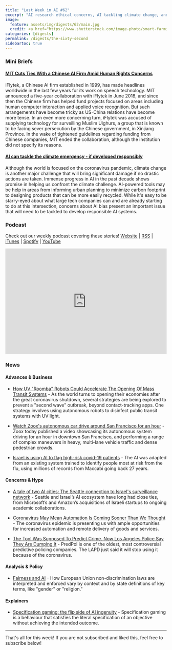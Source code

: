 ```yaml
---
title: "Last Week in AI #62"
excerpt: "AI research ethical concerns, AI tackling climate change, and more!"
image:
  feature: assets/img/digests/62/main.jpg
  credit: <a href="https://www.shutterstock.com/image-photo/smart-farming-iot-futuristic-agriculture-concept-1129777829"> William Potter / Shutterstock </a>
categories: [digests]
permalink: /digests/the-sixty-second
sidebartoc: true
---
```


### Mini Briefs

#### [MIT Cuts Ties With a Chinese AI Firm Amid Human Rights Concerns](https://www.wired.com/story/mit-cuts-ties-chinese-ai-firm-human-rights/)

iFlytek, a Chinese AI firm established in 1999, has made headlines worldwide in the last few years for its work on speech technology. MIT announced a five-year collaboration with iFlytek in June 2018, and since then the Chinese firm has helped fund projects focused on areas including human computer interaction and applied voice recognition. But such arrangements have become tricky as US-China relations have become more tense. In an even more concerning turn, iFlytek was accused of supplying technology for surveilling Muslim Uighurs, a group that is known to be facing sever persecution by the Chinese government, in Xinjiang Province. In the wake of tightened guidelines regarding funding from Chinese companies, MIT ended the collaboration, although the institution did not specify its reasons. 


#### [AI can tackle the climate emergency - if developed responsibly](https://theconversation.com/ai-can-tackle-the-climate-emergency-if-developed-responsibly-132908)

Although the world is focused on the coronavirus pandemic, climate change is another major challenge that will bring significant damage if no drastic actions are taken. Immense progress in AI in the past decade shows promise in helping us confront the climate challenge. AI-powered tools may be help in areas from informing urban planning to minimize carbon footprint to designing products that can be more easily recycled. While it's easy to be starry-eyed about what large tech companies can and are already starting to do at this intersection, concerns about AI bias present an important issue that will need to be tackled to develop responsible AI systems.


### Podcast

Check out our weekly podcast covering these stories!
[Website](https://aitalk.podbean.com) \|
[RSS](https://feed.podbean.com/aitalk/feed.xml) \|
[iTunes](https://podcasts.apple.com/us/podcast/lets-talk-ai/id1502782720) \|
[Spotify](https://open.spotify.com/show/17HiNdxcoKJLLNibIAyUch) \|
[YouTube](https://www.youtube.com/channel/UCKARTq-t5SPMzwtft8FWwnA)
<iframe title="Let's Talk AI" id="multi_iframe" class="podcast_embed"
 src="https://www.podbean.com/media/player/multi?playlist=http%3A%2F%2Fplaylist.podbean.com%2F7703921%2Fplaylist_multi.xml&vjs=1&kdsowie31j4k1jlf913=4975ccdd28d39e38bf5a1ccaf0c6ca4337fa996b&size=430&skin=9&episode_list_bg=%23ffffff&bg_left=%23000000&bg_mid=%230c5056&bg_right=%232a1844&podcast_title_color=%23c4c4c4&episode_title_color=%23ffffff&auto=0&share=1&fonts=Helvetica&download=0&rtl=0&show_playlist_recent_number=10&pbad=1"
 scrolling="yes" allowfullscreen="" width="100%" height="330" frameborder="0"></iframe>

### News
#### Advances & Business

* [How UV "Roomba" Robots Could Accelerate The Opening Of Mass Transit Systems](https://www.forbes.com/sites/nishandegnarain/2020/04/17/how-uv-roomba-robots-could-accelerate-the-opening-of-mass-transit-systems/) - As the world turns to opening their economies after the great coronavirus shutdown, several strategies are being explored to prevent a "second wave" outbreak, beyond contact-tracking apps. One strategy involves using autonomous robots to disinfect public transit systems with UV light.

* [Watch Zoox's autonomous car drive around San Francisco for an hour](https://venturebeat.com/2020/04/17/watch-zooxs-autonomous-car-drive-around-san-francisco-for-an-hour/) - Zoox today published a video showcasing its autonomous system driving for an hour in downtown San Francisco, and performing a range of complex maneuvers in heavy, multi-lane vehicle traffic and dense pedestrian crowds.

* [Israel is using AI to flag high-risk covid-19 patients](https://www.technologyreview.com/2020/04/24/1000543/israel-ai-prediction-medical-testing-data-high-risk-covid-19-patients/) - The AI was adapted from an existing system trained to identify people most at risk from the flu, using millions of records from Maccabi going back 27 years.

#### Concerns & Hype

* [A tale of two AI cities: The Seattle connection to Israel's surveillance network](https://www.seattletimes.com/business/technology/washington-state-tech-giants-share-strong-links-with-israeli-ai-startups-fueling-global-surveillance-networks-but-also-raising-ethical-concerns/) - Seattle and Israel’s AI ecosystem have long had close ties, from Microsoft’s and Amazon’s acquisitions of Israeli startups to ongoing academic collaborations.

* [Coronavirus May Mean Automation Is Coming Sooner Than We Thought](https://liwaiwai.com/2020/04/21/coronavirus-may-mean-automation-is-coming-sooner-than-we-thought/) - The coronavirus epidemic is presenting us with ample opportunities for increased automation and remote delivery of goods and services.

* [The Tool Was Supposed To Predict Crime. Now Los Angeles Police Say They Are Dumping It](https://www.buzzfeednews.com/article/carolinehaskins1/los-angeles-police-department-dumping-predpol-predictive) - PredPol is one of the oldest, most controversial predictive policing companies. The LAPD just said it will stop using it because of the coronavirus.

#### Analysis & Policy

* [Fairness and AI](https://medium.com/berkman-klein-center/fairness-and-ai-c5596faddd20) - How European Union non-discrimination laws are interpreted and enforced vary by context and by state definitions of key terms, like "gender" or "religion."

#### Explainers

* [Specification gaming: the flip side of AI ingenuity](https://deepmind.com/blog/article/Specification-gaming-the-flip-side-of-AI-ingenuity) - Specification gaming is a behaviour that satisfies the literal specification of an objective without achieving the intended outcome. 

<hr>

That's all for this week! If you are not subscribed and liked this, feel free to subscribe below!

